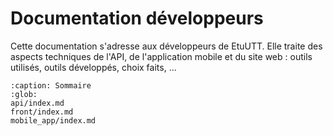 # Documentation développeurs

Cette documentation s'adresse aux développeurs de EtuUTT. Elle traite des aspects techniques de l'API, de l'application
mobile et du site web : outils utilisés, outils développés, choix faits, ...

```{toctree}
:caption: Sommaire
:glob:
api/index.md
front/index.md
mobile_app/index.md
```
